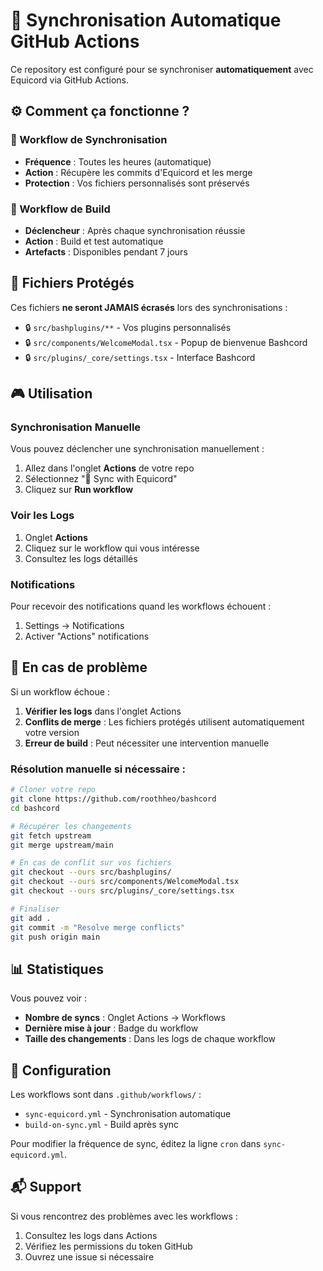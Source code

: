 # 🤖 Synchronisation Automatique GitHub Actions

Ce repository est configuré pour se synchroniser **automatiquement** avec Equicord via GitHub Actions.

## ⚙️ Comment ça fonctionne ?

### 🔄 Workflow de Synchronisation
- **Fréquence** : Toutes les heures (automatique)
- **Action** : Récupère les commits d'Equicord et les merge
- **Protection** : Vos fichiers personnalisés sont préservés

### 🔨 Workflow de Build
- **Déclencheur** : Après chaque synchronisation réussie
- **Action** : Build et test automatique
- **Artefacts** : Disponibles pendant 7 jours

## 📁 Fichiers Protégés

Ces fichiers **ne seront JAMAIS écrasés** lors des synchronisations :

- 🔒 `src/bashplugins/**` - Vos plugins personnalisés
- 🔒 `src/components/WelcomeModal.tsx` - Popup de bienvenue Bashcord
- 🔒 `src/plugins/_core/settings.tsx` - Interface Bashcord

## 🎮 Utilisation

### Synchronisation Manuelle
Vous pouvez déclencher une synchronisation manuellement :

1. Allez dans l'onglet **Actions** de votre repo
2. Sélectionnez "🔄 Sync with Equicord"
3. Cliquez sur **Run workflow**

### Voir les Logs
1. Onglet **Actions**
2. Cliquez sur le workflow qui vous intéresse
3. Consultez les logs détaillés

### Notifications
Pour recevoir des notifications quand les workflows échouent :
1. Settings → Notifications
2. Activer "Actions" notifications

## 🚨 En cas de problème

Si un workflow échoue :

1. **Vérifier les logs** dans l'onglet Actions
2. **Conflits de merge** : Les fichiers protégés utilisent automatiquement votre version
3. **Erreur de build** : Peut nécessiter une intervention manuelle

### Résolution manuelle si nécessaire :

```bash
# Cloner votre repo
git clone https://github.com/roothheo/bashcord
cd bashcord

# Récupérer les changements
git fetch upstream
git merge upstream/main

# En cas de conflit sur vos fichiers
git checkout --ours src/bashplugins/
git checkout --ours src/components/WelcomeModal.tsx
git checkout --ours src/plugins/_core/settings.tsx

# Finaliser
git add .
git commit -m "Resolve merge conflicts"
git push origin main
```

## 📊 Statistiques

Vous pouvez voir :
- **Nombre de syncs** : Onglet Actions → Workflows
- **Dernière mise à jour** : Badge du workflow
- **Taille des changements** : Dans les logs de chaque workflow

## 🔧 Configuration

Les workflows sont dans `.github/workflows/` :
- `sync-equicord.yml` - Synchronisation automatique
- `build-on-sync.yml` - Build après sync

Pour modifier la fréquence de sync, éditez la ligne `cron` dans `sync-equicord.yml`.

## 📬 Support

Si vous rencontrez des problèmes avec les workflows :
1. Consultez les logs dans Actions
2. Vérifiez les permissions du token GitHub
3. Ouvrez une issue si nécessaire

